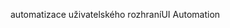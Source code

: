 <span data-ttu-id="ce1c2-101">automatizace uživatelského rozhraní</span><span class="sxs-lookup"><span data-stu-id="ce1c2-101">UI Automation</span></span>